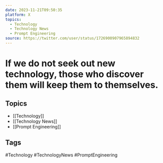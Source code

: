 ```yaml
---
date: 2023-11-21T09:50:35
platform: X
topics:
  - Technology
  - Technology News
  - Prompt Engineering
source: https://twitter.com/user/status/1726900907965894832
---
```

# If we do not seek out new technology, those who discover them will keep them to themselves.

## Topics
- [[Technology]]
- [[Technology News]]
- [[Prompt Engineering]]

## Tags
#Technology #TechnologyNews #PromptEngineering